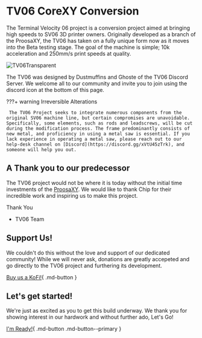 # TV06 CoreXY Conversion

The Terminal Velocity 06 project is a conversion project aimed at bringing high speeds to SV06 3D printer owners. Originally developed as a branch of the ProosaXY, the TV06 has taken on a fully unique form now as it moves into the Beta testing stage. The goal of the machine is simple; 10k acceleration and 250mm/s print speeds at quality.

![TV06Transparent](https://github.com/VectorForce3D/TV06_XY/assets/106216750/b8cc3011-0186-4e5d-9deb-f67b03b5f389)

The TV06 was designed by Dustmuffins and Ghoste of the TV06 Discord Server. We welcome all to our community and invite you to join using the discord icon at the bottom of this page.

???+ warning Irreversible Alterations

     The TV06 Project seeks to integrate numerous components from the original SV06 machine line, but certain compromises are unavoidable. Specifically, some elements, such as rods and leadscrews, will be cut during the modification process. The frame predominantly consists of new metal, and proficiency in using a metal saw is essential. If you lack experience in operating a metal saw, please reach out to our help-desk channel on [Discord](https://discord.gg/xVtU45zTrk), and someone will help you out.

## A Thank you to our predecessor 

The TV06 project would not be where it is today without the initial time investments of the [ProosaXY](https://www.printables.com/model/518614-proosaxy-mk3s-to-corexy-conversion). We would like to thank Chip for their incredible work and inspiring us to make this project. 

Thank You
- TV06 Team

## Support Us!

We couldn't do this without the love and support of our dedicated community! While we will never ask, donations are greatly accepeted and go directly to the TV06 project and furthering its development.

[Buy us a KoFi!](https://ko-fi.com/dustmuffins){ .md-button }

## Let's get started!

We're just as excited as you to get this build underway. We thank you for showing interest in our hardwork and without further ado, Let's Go!

[I'm Ready!](about.md){ .md-button .md-button--primary }

